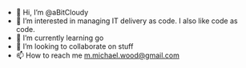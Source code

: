 - 👋 Hi, I’m @aBitCloudy
- 👀 I’m interested in managing IT delivery as code.  I also like code as code.
- 🌱 I’m currently learning go
- 💞️ I’m looking to collaborate on stuff
- 📫 How to reach me m.michael.wood@gmail.com

<!---
aBitCloudy/aBitCloudy is a ✨ special ✨ repository because its `README.md` (this file) appears on your GitHub profile.
You can click the Preview link to take a look at your changes.
--->
